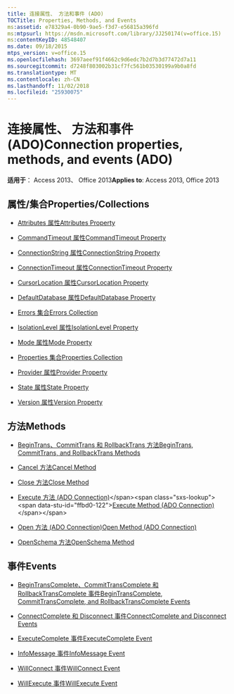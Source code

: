 ```yaml
---
title: 连接属性、 方法和事件 (ADO)
TOCTitle: Properties, Methods, and Events
ms:assetid: e78329a4-0b90-9ae5-f3d7-e56815a396fd
ms:mtpsurl: https://msdn.microsoft.com/library/JJ250174(v=office.15)
ms:contentKeyID: 48548407
ms.date: 09/18/2015
mtps_version: v=office.15
ms.openlocfilehash: 3697aeef91f4662c9d6edc7b2d7b3d77472d7a11
ms.sourcegitcommit: d7248f803002b31cf7fc561b03530199a9b0a8fd
ms.translationtype: MT
ms.contentlocale: zh-CN
ms.lasthandoff: 11/02/2018
ms.locfileid: "25930075"
---
```

# <a name="connection-properties-methods-and-events-ado"></a><span data-ttu-id="ffbd0-102">连接属性、 方法和事件 (ADO)</span><span class="sxs-lookup"><span data-stu-id="ffbd0-102">Connection properties, methods, and events (ADO)</span></span>

<span data-ttu-id="ffbd0-103">**适用于**： Access 2013、 Office 2013</span><span class="sxs-lookup"><span data-stu-id="ffbd0-103">**Applies to**: Access 2013, Office 2013</span></span>

## <a name="propertiescollections"></a><span data-ttu-id="ffbd0-104">属性/集合</span><span class="sxs-lookup"><span data-stu-id="ffbd0-104">Properties/Collections</span></span>

- [<span data-ttu-id="ffbd0-105">Attributes 属性</span><span class="sxs-lookup"><span data-stu-id="ffbd0-105">Attributes Property</span></span>](attributes-property-ado.md)

- [<span data-ttu-id="ffbd0-106">CommandTimeout 属性</span><span class="sxs-lookup"><span data-stu-id="ffbd0-106">CommandTimeout Property</span></span>](commandtimeout-property-ado.md)

- [<span data-ttu-id="ffbd0-107">ConnectionString 属性</span><span class="sxs-lookup"><span data-stu-id="ffbd0-107">ConnectionString Property</span></span>](connectionstring-property-ado.md)

- [<span data-ttu-id="ffbd0-108">ConnectionTimeout 属性</span><span class="sxs-lookup"><span data-stu-id="ffbd0-108">ConnectionTimeout Property</span></span>](connectiontimeout-property-ado.md)

- [<span data-ttu-id="ffbd0-109">CursorLocation 属性</span><span class="sxs-lookup"><span data-stu-id="ffbd0-109">CursorLocation Property</span></span>](cursorlocation-property-ado.md)

- [<span data-ttu-id="ffbd0-110">DefaultDatabase 属性</span><span class="sxs-lookup"><span data-stu-id="ffbd0-110">DefaultDatabase Property</span></span>](defaultdatabase-property-ado.md)

- [<span data-ttu-id="ffbd0-111">Errors 集合</span><span class="sxs-lookup"><span data-stu-id="ffbd0-111">Errors Collection</span></span>](errors-collection-ado.md)

- [<span data-ttu-id="ffbd0-112">IsolationLevel 属性</span><span class="sxs-lookup"><span data-stu-id="ffbd0-112">IsolationLevel Property</span></span>](isolationlevel-property-ado.md)

- [<span data-ttu-id="ffbd0-113">Mode 属性</span><span class="sxs-lookup"><span data-stu-id="ffbd0-113">Mode Property</span></span>](mode-property-ado.md)

- [<span data-ttu-id="ffbd0-114">Properties 集合</span><span class="sxs-lookup"><span data-stu-id="ffbd0-114">Properties Collection</span></span>](properties-collection-ado.md)

- [<span data-ttu-id="ffbd0-115">Provider 属性</span><span class="sxs-lookup"><span data-stu-id="ffbd0-115">Provider Property</span></span>](provider-property-ado.md)

- [<span data-ttu-id="ffbd0-116">State 属性</span><span class="sxs-lookup"><span data-stu-id="ffbd0-116">State Property</span></span>](state-property-ado.md)

- [<span data-ttu-id="ffbd0-117">Version 属性</span><span class="sxs-lookup"><span data-stu-id="ffbd0-117">Version Property</span></span>](version-property-ado.md)

## <a name="methods"></a><span data-ttu-id="ffbd0-118">方法</span><span class="sxs-lookup"><span data-stu-id="ffbd0-118">Methods</span></span>

- [<span data-ttu-id="ffbd0-119">BeginTrans、CommitTrans 和 RollbackTrans 方法</span><span class="sxs-lookup"><span data-stu-id="ffbd0-119">BeginTrans, CommitTrans, and RollbackTrans Methods</span></span>](begintrans-committrans-and-rollbacktrans-methods-ado.md)

- [<span data-ttu-id="ffbd0-120">Cancel 方法</span><span class="sxs-lookup"><span data-stu-id="ffbd0-120">Cancel Method</span></span>](cancel-method-ado.md)

- [<span data-ttu-id="ffbd0-121">Close 方法</span><span class="sxs-lookup"><span data-stu-id="ffbd0-121">Close Method</span></span>](close-method-ado.md)

- <span data-ttu-id="ffbd0-122">[Execute 方法 (ADO Connection)](https://msdn.microsoft.com/library/jj249832\(v=office.15\))</span><span class="sxs-lookup"><span data-stu-id="ffbd0-122">[Execute Method (ADO Connection)](https://msdn.microsoft.com/library/jj249832\(v=office.15\))</span></span>

- [<span data-ttu-id="ffbd0-123">Open 方法 (ADO Connection)</span><span class="sxs-lookup"><span data-stu-id="ffbd0-123">Open Method (ADO Connection)</span></span>](open-method-ado-connection.md)

- [<span data-ttu-id="ffbd0-124">OpenSchema 方法</span><span class="sxs-lookup"><span data-stu-id="ffbd0-124">OpenSchema Method</span></span>](openschema-method-ado.md)

## <a name="events"></a><span data-ttu-id="ffbd0-125">事件</span><span class="sxs-lookup"><span data-stu-id="ffbd0-125">Events</span></span>

- [<span data-ttu-id="ffbd0-126">BeginTransComplete、CommitTransComplete 和 RollbackTransComplete 事件</span><span class="sxs-lookup"><span data-stu-id="ffbd0-126">BeginTransComplete, CommitTransComplete, and RollbackTransComplete Events</span></span>](begintranscomplete-committranscomplete-and-rollbacktranscomplete-events-ado.md)

- [<span data-ttu-id="ffbd0-127">ConnectComplete 和 Disconnect 事件</span><span class="sxs-lookup"><span data-stu-id="ffbd0-127">ConnectComplete and Disconnect Events</span></span>](connectcomplete-and-disconnect-events-ado.md)

- [<span data-ttu-id="ffbd0-128">ExecuteComplete 事件</span><span class="sxs-lookup"><span data-stu-id="ffbd0-128">ExecuteComplete Event</span></span>](executecomplete-event-ado.md)

- [<span data-ttu-id="ffbd0-129">InfoMessage 事件</span><span class="sxs-lookup"><span data-stu-id="ffbd0-129">InfoMessage Event</span></span>](infomessage-event-ado.md)

- [<span data-ttu-id="ffbd0-130">WillConnect 事件</span><span class="sxs-lookup"><span data-stu-id="ffbd0-130">WillConnect Event</span></span>](willconnect-event-ado.md)

- [<span data-ttu-id="ffbd0-131">WillExecute 事件</span><span class="sxs-lookup"><span data-stu-id="ffbd0-131">WillExecute Event</span></span>](willexecute-event-ado.md)

